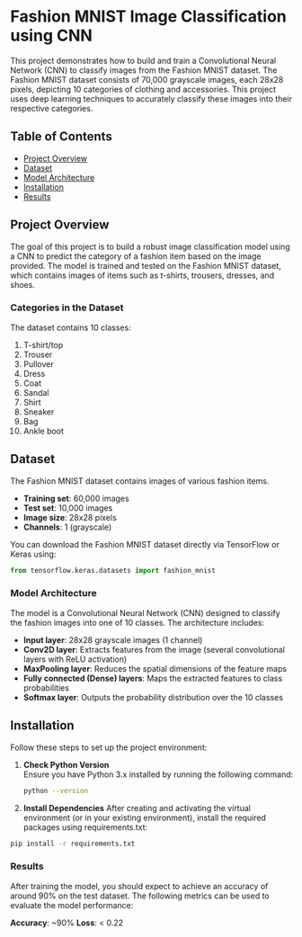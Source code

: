 # Fashion MNIST Image Classification using CNN

This project demonstrates how to build and train a Convolutional Neural Network (CNN) to classify images from the Fashion MNIST dataset. The Fashion MNIST dataset consists of 70,000 grayscale images, each 28x28 pixels, depicting 10 categories of clothing and accessories. This project uses deep learning techniques to accurately classify these images into their respective categories.

## Table of Contents
- [Project Overview](#project-overview)
- [Dataset](#dataset)
- [Model Architecture](#model-architecture)
- [Installation](#installation)
- [Results](#results)

## Project Overview
The goal of this project is to build a robust image classification model using a CNN to predict the category of a fashion item based on the image provided. The model is trained and tested on the Fashion MNIST dataset, which contains images of items such as t-shirts, trousers, dresses, and shoes.

### Categories in the Dataset
The dataset contains 10 classes:
1. T-shirt/top
2. Trouser
3. Pullover
4. Dress
5. Coat
6. Sandal
7. Shirt
8. Sneaker
9. Bag
10. Ankle boot

## Dataset
The Fashion MNIST dataset contains images of various fashion items.

- **Training set**: 60,000 images
- **Test set**: 10,000 images
- **Image size**: 28x28 pixels
- **Channels**: 1 (grayscale)

You can download the Fashion MNIST dataset directly via TensorFlow or Keras using:

```python
from tensorflow.keras.datasets import fashion_mnist
```

### Model Architecture
The model is a Convolutional Neural Network (CNN) designed to classify the fashion images into one of 10 classes. The architecture includes:
- **Input layer**: 28x28 grayscale images (1 channel)
- **Conv2D layer**: Extracts features from the image (several convolutional layers with ReLU activation)
- **MaxPooling layer**: Reduces the spatial dimensions of the feature maps
- **Fully connected (Dense) layers**: Maps the extracted features to class probabilities
- **Softmax layer**: Outputs the probability distribution over the 10 classes

## Installation

Follow these steps to set up the project environment:

1. **Check Python Version**  
   Ensure you have Python 3.x installed by running the following command:

   ```bash
   python --version
   ```
2. **Install Dependencies**
After creating and activating the virtual environment (or in your existing environment), install the required packages using requirements.txt:
```bash
pip install -r requirements.txt
```
### Results
After training the model, you should expect to achieve an accuracy of around 90% on the test dataset. The following metrics can be used to evaluate the model performance:

**Accuracy**: ~90%
**Loss**: < 0.22
